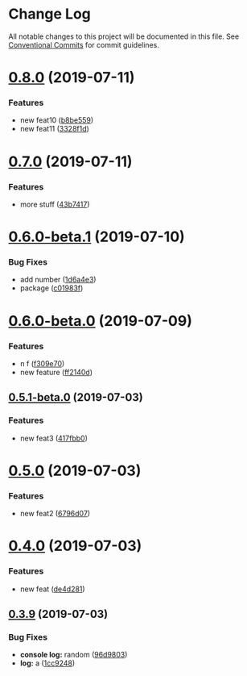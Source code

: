 # Change Log

All notable changes to this project will be documented in this file.
See [Conventional Commits](https://conventionalcommits.org) for commit guidelines.

# [0.8.0](https://github.com/wizeline/lerna-leo/compare/v0.7.0...v0.8.0) (2019-07-11)


### Features

* new feat10 ([b8be559](https://github.com/wizeline/lerna-leo/commit/b8be559))
* new feat11 ([3328f1d](https://github.com/wizeline/lerna-leo/commit/3328f1d))





# [0.7.0](https://github.com/wizeline/lerna-leo/compare/v0.6.0-beta.1...v0.7.0) (2019-07-11)


### Features

* more stuff ([43b7417](https://github.com/wizeline/lerna-leo/commit/43b7417))





# [0.6.0-beta.1](https://github.com/wizeline/lerna-leo/compare/v0.6.0-beta.0...v0.6.0-beta.1) (2019-07-10)


### Bug Fixes

* add number ([1d6a4e3](https://github.com/wizeline/lerna-leo/commit/1d6a4e3))
* package ([c01983f](https://github.com/wizeline/lerna-leo/commit/c01983f))





# [0.6.0-beta.0](https://github.com/wizeline/lerna-leo/compare/v0.5.1-beta.0...v0.6.0-beta.0) (2019-07-09)


### Features

* n f ([f309e70](https://github.com/wizeline/lerna-leo/commit/f309e70))
* new feature ([ff2140d](https://github.com/wizeline/lerna-leo/commit/ff2140d))





## [0.5.1-beta.0](https://github.com/wizeline/lerna-leo/compare/v0.5.0...v0.5.1-beta.0) (2019-07-03)


### Features

* new feat3 ([417fbb0](https://github.com/wizeline/lerna-leo/commit/417fbb0))





# [0.5.0](https://github.com/wizeline/lerna-leo/compare/v0.4.0...v0.5.0) (2019-07-03)


### Features

* new feat2 ([6796d07](https://github.com/wizeline/lerna-leo/commit/6796d07))





# [0.4.0](https://github.com/wizeline/lerna-leo/compare/v0.3.9...v0.4.0) (2019-07-03)


### Features

* new feat ([de4d281](https://github.com/wizeline/lerna-leo/commit/de4d281))





## [0.3.9](https://github.com/wizeline/lerna-leo/compare/v0.3.8...v0.3.9) (2019-07-03)


### Bug Fixes

* **console log:** random ([96d9803](https://github.com/wizeline/lerna-leo/commit/96d9803))
* **log:** a ([1cc9248](https://github.com/wizeline/lerna-leo/commit/1cc9248))

